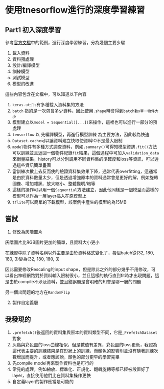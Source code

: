 # 使用tnesorflow進行的深度學習練習

## Part1 初入深度學習
參考[官方文檔](https://github.com/tensorflow/docs/blob/master/site/en/tutorials/images/classification.ipynb)中的範例，進行深度學習練習，分為幾個主要步驟

1. 載入資料
2. 資料預處理
3. 設計/編譯模型
4. 訓練模型
5. 測試模型
6. 模型的改進

這些內容包含在文檔中，可以知道以下內容
1. `keras.utils`有多種載入資料集的方法
2. `batch` 指的是一次包含多少資料，因此使用`.shape`時會得到`batch數x單一物件大小`
3. 模型建立以`model = Sequential([...])`來操作，這裡也可以進行一部分的預處理
4. `tensorflow` 以 先編譯模型，再進行模型訓練 為主要方法，因此較為快速
5. `Dataset.cache`可以讓資料建立快取使資料IO不是最大限制
6. `model`物件有多種方式調查資料，例如`.summary()`可得知模型資訊`.fit()`方法可以訓練並且返回一個物件紀錄`fit`結果，這個過程中可加入`validation_data`來衡量結果，history可以分別調用不同資料集的準確度和loss等資訊，可以透過這些資訊簡單畫圖
7. 當訓練次數上去反而使的驗證資料集效果下降，通常代表overfitting，這通常是由於資料數量太少，但是透過增強原本的資料通常會是更好的解，例如旋轉圖像、增加雜訊、放大縮小、整體變明/暗等
8. 這樣的操作可以用一個`Sequential`方法建立，因此他同樣是一個模型而這樣的模型可以作為一層layer插入在原模型上
9. `tflite`可以簡單的下載模型，該案例中產生的模型約為15MB
## 嘗試
1. 修改為灰階圖片

灰階圖片比RGB圖片更加的簡單，且資料大小更小

在練習中除了資料名稱以外主要是由於資料格式變化了，每個batch從(32, 180, 180, 3)變為(32, 180, 180, 3)

因此需要修改Rescaling的input shape，但是除此之外的部分幾乎不用修改，可以看出神經網路對於資料輸入限制很小，並且這樣的執行直到fit時才出現問題，這是由於compile不涉及資料，並且錯誤題是會明確的知會是哪一層的問題

另一個出問題的地方在`RandomFlip`

2. 製作自定義層

## 我發現的
1. `.prefetch()`後返回的資料集與原本的資料類型不同，它是`_PrefetchDataset`對象
2. 灰階與彩色圖的loss曲線相似，但是數值有差異，彩色圖的loss更低，我認為這代表主要的訓練結果是在形狀上的訓練，而顏色的影響則並沒有隨著訓練次數增加而提升，或者應該說，顏色的部分更早的學習完畢
3. 先compile model再來製作資料也是可行的
4. 常見的處理，例如縮放、標準化、正規化、翻轉旋轉等都已經被設置好了layer，直接使用他們比在資料集操作更快
5. 自定義layer的製作應當是可能的
